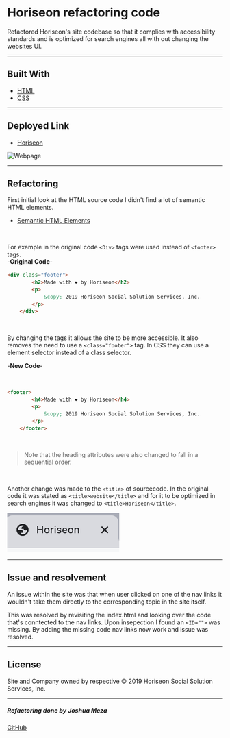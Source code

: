 # Horiseon refactoring code
 Refactored Horiseon's site codebase so that it complies with accessibility standards and is optimized for search engines all with out changing the websites UI. 

---

## Built With

* [HTML](https://developer.mozilla.org/en-US/docs/Web/HTML)
* [CSS](https://developer.mozilla.org/en-US/docs/Web/CSS)
---
## Deployed Link

* [Horiseon]( https://705h-s.github.io/Alpha-Horisen-Refactor/
)

![Webpage](images/WEBPAGE.png)

---

## Refactoring 
First initial look at the HTML source code I didn't find a lot of semantic HTML elements. 
* [Semantic HTML Elements](https://www.w3schools.com/html/html5_semantic_elements.asp)
<br>

For example in the original code  `<Div>`  tags were used instead of  `<footer>`  tags. 
<br>
-**Original Code**-
<br>

```html
<div class="footer">
        <h2>Made with ❤️️ by Horiseon</h2>
        <p>
            &copy; 2019 Horiseon Social Solution Services, Inc.
        </p>
    </div>
```
<br>

By changing the tags it allows the site to be more accessible. It also removes the need to use a `<class="footer">` tag. In CSS they can use a element selector instead of a class selector.

-**New Code**-

<br>

```HTML
<footer>
        <h4>Made with ❤️️ by Horiseon</h4>
        <p>
            &copy; 2019 Horiseon Social Solution Services, Inc.
        </p>
    </footer>
```
<br>

 > Note that the heading attributes were also changed to fall in a sequential order. 
<br>

Another change was made to the `<title>` of sourcecode. 
In the original code it was stated as `<title>website</title>` and for it to be optimized in search engines it was changed to `<title>Horiseon</title>`.

![title](images/Title.png)

---
## Issue and resolvement 
An issue within the site was that when user clicked on one of the nav links it wouldn't take them directly to the corresponding topic in the site itself.

This was resolved by revisiting the index.html and looking over the code that's conntected to the nav links. Upon insepection I found an `<ID="">` was missing. By adding the missing code nav links now work and issue was resolved. 


---
## License
Site and Company owned by respective 
© 2019 Horiseon Social Solution Services, Inc.

---
##### Refactoring done by Joshua Meza
[GitHub](https://github.com/705h-S)

